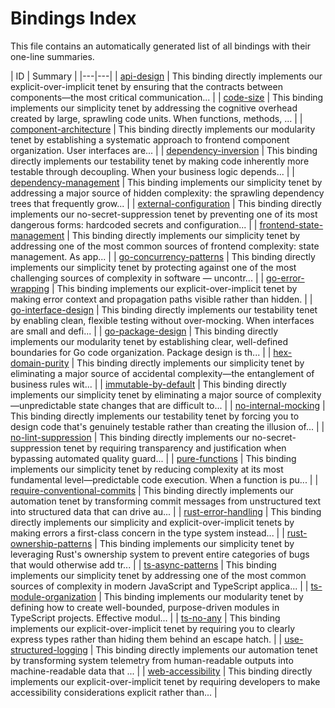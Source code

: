 # Bindings Index

This file contains an automatically generated list of all bindings with their one-line
summaries.

| ID | Summary | |---|---| | [api-design](./api-design.md) | This binding directly
implements our explicit-over-implicit tenet by ensuring that the contracts between
components—the most critical communication... | | [code-size](./code-size.md) | This
binding implements our simplicity tenet by addressing the cognitive overhead created by
large, sprawling code units. When functions, methods, ... | |
[component-architecture](./component-architecture.md) | This binding directly implements
our modularity tenet by establishing a systematic approach to frontend component
organization. User interfaces are... | |
[dependency-inversion](./dependency-inversion.md) | This binding directly implements our
testability tenet by making code inherently more testable through decoupling. When your
business logic depends... | | [dependency-management](./dependency-management.md) | This
binding implements our simplicity tenet by addressing a major source of hidden
complexity: the sprawling dependency trees that frequently grow... | |
[external-configuration](./external-configuration.md) | This binding directly implements
our no-secret-suppression tenet by preventing one of its most dangerous forms: hardcoded
secrets and configuration... | |
[frontend-state-management](./frontend-state-management.md) | This binding directly
implements our simplicity tenet by addressing one of the most common sources of frontend
complexity: state management. As app... | |
[go-concurrency-patterns](./go-concurrency-patterns.md) | This binding directly
implements our simplicity tenet by protecting against one of the most challenging
sources of complexity in software — uncontr... | |
[go-error-wrapping](./go-error-wrapping.md) | This binding implements our
explicit-over-implicit tenet by making error context and propagation paths visible
rather than hidden. | | [go-interface-design](./go-interface-design.md) | This binding
directly implements our testability tenet by enabling clean, flexible testing without
over-mocking. When interfaces are small and defi... | |
[go-package-design](./go-package-design.md) | This binding directly implements our
modularity tenet by establishing clear, well-defined boundaries for Go code
organization. Package design is th... | | [hex-domain-purity](./hex-domain-purity.md) |
This binding directly implements our simplicity tenet by eliminating a major source of
accidental complexity—the entanglement of business rules wit... | |
[immutable-by-default](./immutable-by-default.md) | This binding directly implements our
simplicity tenet by eliminating a major source of complexity—unpredictable state changes
that are difficult to... | | [no-internal-mocking](./no-internal-mocking.md) | This
binding directly implements our testability tenet by forcing you to design code that's
genuinely testable rather than creating the illusion of... | |
[no-lint-suppression](./no-lint-suppression.md) | This binding directly implements our
no-secret-suppression tenet by requiring transparency and justification when bypassing
automated quality guard... | | [pure-functions](./pure-functions.md) | This binding
implements our simplicity tenet by reducing complexity at its most fundamental
level—predictable code execution. When a function is pu... | |
[require-conventional-commits](./require-conventional-commits.md) | This binding
directly implements our automation tenet by transforming commit messages from
unstructured text into structured data that can drive au... | |
[rust-error-handling](./rust-error-handling.md) | This binding directly implements our
simplicity and explicit-over-implicit tenets by making errors a first-class concern in
the type system instead... | | [rust-ownership-patterns](./rust-ownership-patterns.md) |
This binding implements our simplicity tenet by leveraging Rust's ownership system to
prevent entire categories of bugs that would otherwise add tr... | |
[ts-async-patterns](./ts-async-patterns.md) | This binding implements our simplicity
tenet by addressing one of the most common sources of complexity in modern JavaScript
and TypeScript applica... | | [ts-module-organization](./ts-module-organization.md) |
This binding implements our modularity tenet by defining how to create well-bounded,
purpose-driven modules in TypeScript projects. Effective modul... | |
[ts-no-any](./ts-no-any.md) | This binding implements our explicit-over-implicit tenet
by requiring you to clearly express types rather than hiding them behind an escape
hatch. | | [use-structured-logging](./use-structured-logging.md) | This binding directly
implements our automation tenet by transforming system telemetry from human-readable
outputs into machine-readable data that ... | |
[web-accessibility](./web-accessibility.md) | This binding directly implements our
explicit-over-implicit tenet by requiring developers to make accessibility
considerations explicit rather than... |
